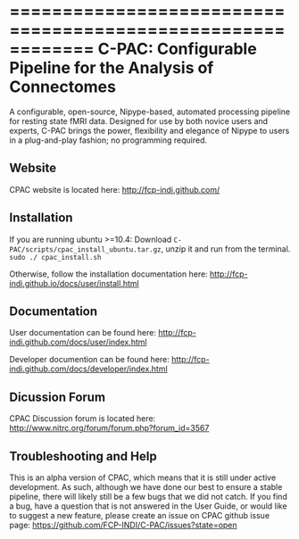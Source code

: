 ============================================================
C-PAC: Configurable Pipeline for the Analysis of Connectomes
============================================================

A configurable, open-source, Nipype-based, automated processing pipeline for resting state fMRI data. 
Designed for use by both novice users and experts, C-PAC brings the power, flexibility and elegance 
of Nipype to users in a plug-and-play fashion; no programming required.

Website
-------

CPAC website is located here:  http://fcp-indi.github.com/

Installation
------------

If you are running ubuntu >=10.4:
Download `C-PAC/scripts/cpac_install_ubuntu.tar.gz`, unzip it and run from the terminal.
    `sudo ./ cpac_install.sh`

Otherwise, follow the installation documentation here: http://fcp-indi.github.io/docs/user/install.html

Documentation
-------------

User documentation can be found here: http://fcp-indi.github.com/docs/user/index.html

Developer documention can be found here: http://fcp-indi.github.com/docs/developer/index.html


Dicussion Forum
---------------

CPAC Discussion forum is located here: http://www.nitrc.org/forum/forum.php?forum_id=3567

Troubleshooting and Help
------------------------

This is an alpha version of CPAC, which means that it is still under active development. As such, although we have done our best to ensure a stable pipeline, 
there will likely still be a few bugs that we did not catch. If you find a bug, have a question that is not answered in the User Guide, or would like to suggest a new feature, 
please create an issue on CPAC github issue page: https://github.com/FCP-INDI/C-PAC/issues?state=open
